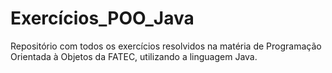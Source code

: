 # Exercícios_POO_Java

Repositório com todos os exercícios resolvidos na matéria de Programação Orientada à Objetos da FATEC, utilizando a linguagem Java.